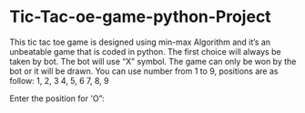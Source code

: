 # Tic-Tac-oe-game-python-Project
This tic tac toe game is designed using min-max Algorithm and it’s an unbeatable game that is coded in python. 
The first choice will always be taken by bot. The bot will use “X” symbol. The game can only be won by the bot or it will be drawn.
You can use number from 1 to 9, positions are as follow:
1, 2, 3
4, 5, 6
7, 8, 9

Enter the position for 'O”:
